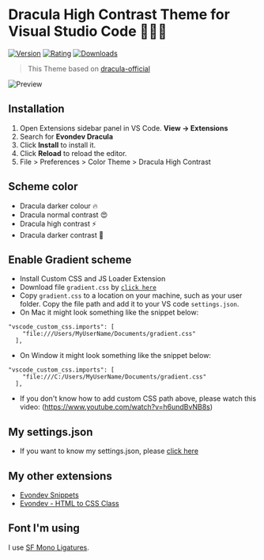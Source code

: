 # Dracula High Contrast Theme for Visual Studio Code 🧛🏻‍♂️

[![Version](https://vsmarketplacebadge.apphb.com/version/evondev.dracula-high-contrast.svg)](https://marketplace.visualstudio.com/items?itemName=evondev.dracula-high-contrast)
[![Rating](https://vsmarketplacebadge.apphb.com/rating/evondev.dracula-high-contrast.svg)](https://marketplace.visualstudio.com/items?itemName=evondev.dracula-high-contrast)
[![Downloads](https://vsmarketplacebadge.apphb.com/downloads/evondev.dracula-high-contrast.svg)](https://marketplace.visualstudio.com/items?itemName=evondev.dracula-high-contrast)

> This Theme based on [dracula-official](https://github.com/dracula/dracula-theme)

![Preview](https://raw.githubusercontent.com/evondev/evondev-dracula/master/preview.png)

## Installation

1. Open Extensions sidebar panel in VS Code. **View → Extensions**
2. Search for **Evondev Dracula**
3. Click **Install** to install it.
4. Click **Reload** to reload the editor.
5. File > Preferences > Color Theme > Dracula High Contrast

## Scheme color

- Dracula darker colour 🔥
- Dracula normal contrast 😍
- Dracula high contrast ⚡️
- Dracula darker contrast 🤩

## Enable Gradient scheme

- Install Custom CSS and JS Loader Extension
- Download file `gradient.css` by [`click here`](https://github.com/evondev/evondev-dracula/blob/master/gradient.css)
- Copy `gradient.css` to a location on your machine, such as your user folder. Copy the file path and add it to your VS code `settings.json`.
- On Mac it might look something like the snippet below:

```
"vscode_custom_css.imports": [
    "file:///Users/MyUserName/Documents/gradient.css"
  ],
```

- On Window it might look something like the snippet below:

```
"vscode_custom_css.imports": [
    "file:///C:/Users/MyUserName/Documents/gradient.css"
  ],
```

- If you don't know how to add custom CSS path above, please watch this video: (https://www.youtube.com/watch?v=h6undBvNB8s)

## My settings.json

- If you want to know my settings.json, please [click here](https://github.com/evondev/evondev-dracula/blob/master/evondev-settings.json)

## My other extensions

- [Evondev Snippets](https://marketplace.visualstudio.com/items?itemName=evondev.evondev-snippets&ssr=false)
- [Evondev - HTML to CSS Class](https://marketplace.visualstudio.com/items?itemName=evondev.generate-css-class&ssr=false)

## Font I'm using

I use [SF Mono Ligatures](https://github.com/kube/sf-mono-ligaturized).
